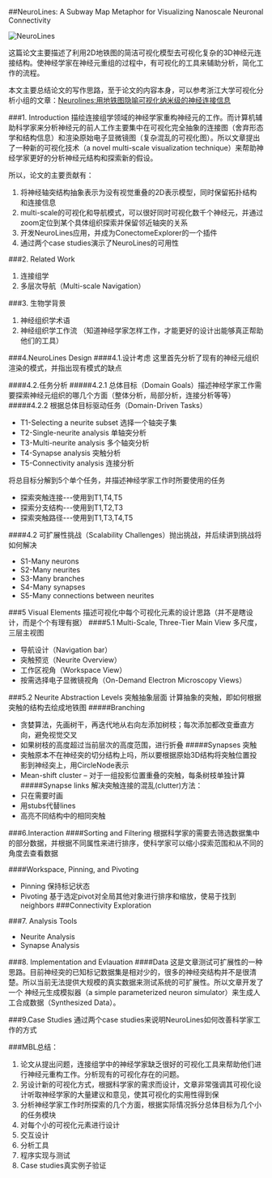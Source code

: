 ##NeuroLines: A Subway Map Metaphor for Visualizing Nanoscale Neuronal Connectivity

![NeuroLines](img/NeuroLines.jpg)

这篇论文主要描述了利用2D地铁图的简洁可视化模型去可视化复杂的3D神经元连接结构。使神经学家在神经元重组的过程中，有可视化的工具来辅助分析，简化工作的流程。

本文主要总结论文的写作思路，至于论文的内容本身，可以参考浙江大学可视化分析小组的文章：[Neurolines:用地铁图隐喻可视化纳米级的神经连接信息](http://www.cad.zju.edu.cn/home/vagblog/?p=2590)


###1. Introduction
描绘连接组学领域的神经学家重构神经元的工作。而计算机辅助科学家来分析神经元的前人工作主要集中在可视化完全抽象的连接图（舍弃形态学和结构信息）和渲染原始电子显微镜图（复杂混乱的可视化图）。所以文章提出了一种新的可视化技术（a novel multi-scale visualization technique）来帮助神经学家更好的分析神经元结构和探索新的假设。

所以，论文的主要贡献有：
1. 将神经轴突结构抽象表示为没有视觉重叠的2D表示模型，同时保留拓扑结构和连接信息
2. multi-scale的可视化和导航模式，可以很好同时可视化数千个神经元，并通过zoom定位到某个具体组织探索并保留邻近轴突的关系
3. 开发NeuroLines应用，并成为ConectomeExplorer的一个插件
4. 通过两个case studies演示了NeuroLines的可用性

###2. Related Work
1. 连接组学
2. 多层次导航（Multi-scale Navigation）

###3. 生物学背景
1. 神经组织学术语
2. 神经组织学工作流 （知道神经学家怎样工作，才能更好的设计出能够真正帮助他们的工具）

###4.NeuroLines Design
####4.1.设计考虑 
这里首先分析了现有的神经元组织渲染的模式，并指出现有模式的缺点

####4.2.任务分析
#####4.2.1 总体目标（Domain Goals）描述神经学家工作需要探索神经元组织的哪几个方面（整体分析，局部分析，连接分析等等）
#####4.2.2 根据总体目标驱动任务（Domain-Driven Tasks）
* T1-Selecting a neurite subset 选择一个轴突子集
* T2-Single-neurite analysis 单轴突分析
* T3-Multi-neurite analysis 多个轴突分析
* T4-Synapse analysis 突触分析
* T5-Connectivity analysis 连接分析

将总目标分解到5个单个任务，并描述神经学家工作时所要使用的任务
* 探索突触连接---使用到T1,T4,T5
* 探索分支结构---使用到T1,T2,T3
* 探索突触路径---使用到T1,T3,T4,T5

####4.2 可扩展性挑战（Scalability Challenges）抛出挑战，并后续讲到挑战将如何解决
* S1-Many neurons
* S2-Many neurites
* S3-Many branches
* S4-Many synapses
* S5-Many connections between neurites

###5 Visual Elements 描述可视化中每个可视化元素的设计思路（并不是瞎设计，而是个个有理有据）
####5.1 Multi-Scale, Three-Tier Main View 多尺度，三层主视图
* 导航设计（Navigation bar）
* 突触预览（Neurite Overview）
* 工作区视角（Workspace View）
* 按需选择电子显微镜视角（On-Demand Electron Microscopy Views）

###5.2 Neurite Abstraction Levels 突触抽象层面
计算抽象的突触，即如何根据突触的结构去绘成地铁图
#####Branching 
* 贪婪算法，先画树干，再迭代地从右向左添加树枝；每次添加都改变垂直方向，避免视觉交叉
* 如果树枝的高度超过当前层次的高度范围，进行折叠
#####Synapses 突触
* 突触原本不在神经突的切分结构上吗，所以要根据原始3D结构将突触位置投影到神经突上，用CircleNode表示
* Mean-shift cluster – 对于一组投影位置重叠的突触，每条树枝单独计算
#####Synapse links
解决突触连接的混乱(clutter)方法：
* 只在需要时画
* 用stubs代替lines
* 高亮不同结构中的相同突触

###6.Interaction
####Sorting and Filtering
根据科学家的需要去筛选数据集中的部分数据，并根据不同属性来进行排序，使科学家可以缩小探索范围和从不同的角度去查看数据

####Workspace, Pinning, and Pivoting
* Pinning 保持标记状态
* Pivoting   基于选定pivot对全局其他对象进行排序和缩放，使易于找到neighbors
###Connectivity Exploration

###7. Analysis Tools
* Neurite Analysis
* Synapse Analysis

###8. Implementation and Evlauation
####Data
这是文章测试可扩展性的一种思路。目前神经突的已知标记数据集是相对少的，很多的神经突结构并不是很清楚。所以当前无法提供大规模的真实数据来测试系统的可扩展性。所以文章开发了一个 神经元生成模拟器（a simple parameterized neuron simulator）来生成人工合成数据（Synthesized Data）。

###9.Case Studies
通过两个case studies来说明NeuroLines如何改善科学家工作的方式

###MBL总结：
1. 论文从提出问题，连接组学中的神经学家缺乏很好的可视化工具来帮助他们进行神经元重构工作。分析现有的可视化存在的问题。
2. 另设计新的可视化方式，根据科学家的需求而设计，文章非常强调其可视化设计听取神经学家的大量建议和意见，使其可视化的实用性得到保
3. 分析神经学家工作时所探索的几个方面，根据实际情况拆分总体目标为几个小的任务模块
4. 对每个小的可视化元素进行设计
5. 交互设计
6. 分析工具
7. 程序实现与测试
8. Case studies真实例子验证

